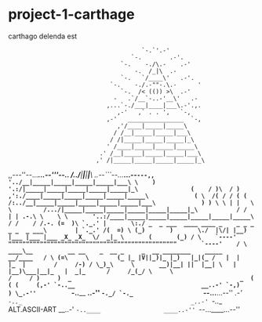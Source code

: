 # project-1-carthage


























carthago delenda est


                                          `-.`'.-'
                                       `-.        .-'.
                                    `-.    -./\.-    .-'
                                        -.  /_|\  .-
                                    `-.   `/____\'   .-'.
                                 `-.    -./.-""-.\.-      '
                                    `-.  /< (()) >\  .-'
                                  -   .`/__`-..-'__\'   .-
                                ,...`-./___|____|___\.-'.,.
                                   ,-'   ,` . . ',   `-,
                                ,-'   ________________  `-,
                                   ,'/____|_____|_____\
                                  / /__|_____|_____|___\
                                 / /|_____|_____|_____|_\
                                ' /____|_____|_____|_____\
                              .' /__|_____|_____|_____|___\
                             ,' /|_____|_____|_____|_____|_\
,,---''--...___...--'''--.. /../____|_____|_____|_____|_____\ ..--```--...___...--``---,,
                           '../__|_____|_____|_____|_____|___\
      \    )              '.:/|_____|_____|_____|_____|_____|_\               (    /
      )\  / )           ,':./____|_____|_____|_____|_____|_____\             ( \  /(
     / / ( (           /:../__|_____|_____|_____|_____|_____|___\             ) ) \ \
    | |   \ \         /.../|_____|_____|_____|_____|_____|_____|_\           / /   | |
 .-.\ \    \ \       '..:/____|_____|_____|_____|_____|_____|_____\         / /    / /.-.
(=  )\ `._.' |       \:./ _  _ ___  ____ ____ _    _ _ _ _ _  _ ___\        | `._.' /(  =)
 \ (_)       )       \./  |\/| |__) |___ |___ |___ _X_ _X_  \/  _|_ \       (       (_) /
  \    `----'         """"""""""""""""""""""""""""""""""""""""""""""""       `----'    /
   \   ____\__          __ __    _  __ _     _  __ ________    _____        __/____   /
    \ (=\     \        (_ |_ |V||_)|_ |_)   |_|(_ /   |  |    |_  |        /     /-) /
     \_)_\     \       __)|__| ||  |__| \   | |__)\___|__|_   |  _|_      /     /_(_/
          \     \                                                        /     /
           )     )  _                                                _  (     (
          (     (,-' `-..__                                    __..-' `-,)     )
           \_.-''          ``-..____                  ____..-''          ``-._/
            `-._                    ``--...____...--''                    _.-'
                `-.._                                                _..-'
                     `-..__          ALT.ASCII-ART             __..-'
                           ``-..____                  ____..-''
                                    ``--...____...--''

